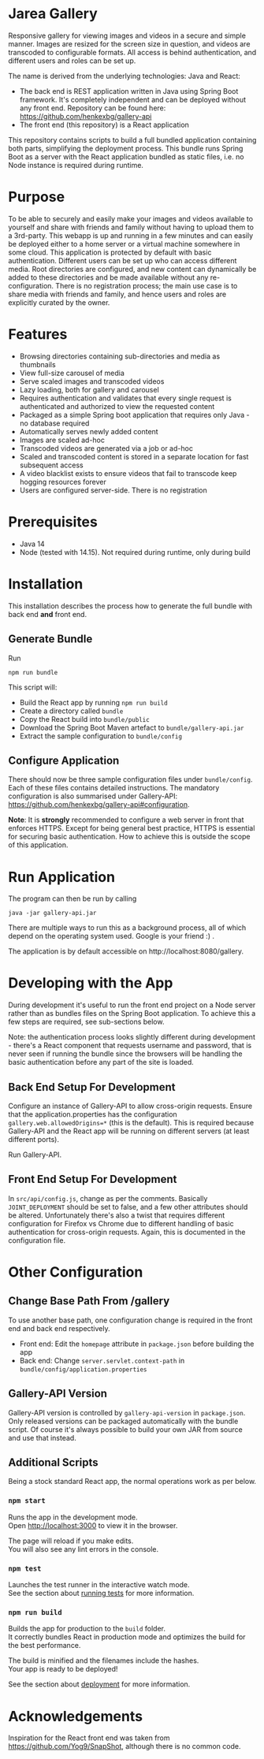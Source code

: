 # Jarea Gallery
Responsive gallery for viewing images and videos in a secure and simple manner. Images are resized for the screen size in question, and videos are transcoded to configurable formats. All access is behind authentication, and different users and roles can be set up.

The name is derived from the underlying technologies: Java and React:
* The back end is REST application written in Java using Spring Boot framework. It's completely independent and can be deployed without any front end. Repository can be found here: https://github.com/henkexbg/gallery-api
* The front end (this repository) is a React application

This repository contains scripts to build a full bundled application containing both parts, simplifying the deployment process. This bundle runs Spring Boot as a server with the React application bundled as static files, i.e. no Node instance is required during runtime.

# Purpose
To be able to securely and easily make your images and videos available to yourself and share with friends and family without having to upload them to a 3rd-party. This webapp is up and running in a few minutes and can easily be deployed either to a home server or a virtual machine somewhere in some cloud. This application is protected by default with basic authentication. Different users can be set up who can access different media. Root directories are configured, and new content can dynamically be added to these directories and be made available without any re-configuration. There is no registration process; the main use case is to share media with friends and family, and hence users and roles are explicitly curated by the owner.

# Features
- Browsing directories containing sub-directories and media as thumbnails
- View full-size carousel of media
- Serve scaled images and transcoded videos
- Lazy loading, both for gallery and carousel
- Requires authentication and validates that every single request is authenticated and authorized to view the requested content
- Packaged as a simple Spring boot application that requires only Java - no database required
- Automatically serves newly added content
- Images are scaled ad-hoc
- Transcoded videos are generated via a job or ad-hoc
- Scaled and transcoded content is stored in a separate location for fast subsequent access
- A video blacklist exists to ensure videos that fail to transcode keep hogging resources forever
- Users are configured server-side. There is no registration

# Prerequisites
- Java 14
- Node (tested with 14.15). Not required during runtime, only during build

# Installation
This installation describes the process how to generate the full bundle with back end **and** front end.

## Generate Bundle
Run
````shell
npm run bundle
````
This script will:
 - Build the React app by running `npm run build`
 - Create a directory called `bundle`
 - Copy the React build into `bundle/public`
 - Download the Spring Boot Maven artefact to `bundle/gallery-api.jar`
 - Extract the sample configuration to `bundle/config`

## Configure Application
There should now be three sample configuration files under `bundle/config`. Each of these files contains detailed instructions. The mandatory configuration is also summarised under Gallery-API: https://github.com/henkexbg/gallery-api#configuration.

**Note**: It is **strongly** recommended to configure a web server in front that enforces HTTPS. Except for being general best practice, HTTPS is essential for securing basic authentication. How to achieve this is outside the scope of this application.

# Run Application

The program can then be run by calling
````shell
java -jar gallery-api.jar
````
There are multiple ways to run this as a background process, all of which depend on the operating system used. Google is your friend :) .

The application is by default accessible on http://localhost:8080/gallery.

# Developing with the App
During development it's useful to run the front end project on a Node server rather than as bundles files on the Spring Boot application. To achieve this a few steps are required, see sub-sections below.

Note: the authentication process looks slightly different during development - there's a React component that requests username and password, that is never seen if running the bundle since the browsers will be handling the basic authentication before any part of the site is loaded.

## Back End Setup For Development
Configure an instance of Gallery-API to allow cross-origin requests. Ensure that the application.properties has the configuration `gallery.web.allowedOrigins=*` (this is the default).
This is required because Gallery-API and the React app will be running on different servers (at least different ports).

Run Gallery-API.

## Front End Setup For Development

In `src/api/config.js`, change as per the comments. Basically `JOINT_DEPLOYMENT` should be set to false, and a few other attributes should be altered. Unfortunately there's also a twist that requires different configuration for Firefox vs Chrome due to different handling of basic authentication for cross-origin requests. Again, this is documented in the configuration file.

# Other Configuration

## Change Base Path From /gallery
To use another base path, one configuration change is required in the front end and back end respectively.

 - Front end: Edit the `homepage` attribute in `package.json` before building the app
 - Back end: Change `server.servlet.context-path` in `bundle/config/application.properties`

## Gallery-API Version
Gallery-API version is controlled by `gallery-api-version` in `package.json`. Only released versions can be packaged automatically with the bundle script. Of course it's always possible to build your own JAR from source and use that instead.

## Additional Scripts

Being a stock standard React app, the normal operations work as per below.

### `npm start`

Runs the app in the development mode.<br />
Open [http://localhost:3000](http://localhost:3000) to view it in the browser.

The page will reload if you make edits.<br />
You will also see any lint errors in the console.

### `npm test`

Launches the test runner in the interactive watch mode.<br />
See the section about [running tests](https://facebook.github.io/create-react-app/docs/running-tests) for more information.

### `npm run build`

Builds the app for production to the `build` folder.<br />
It correctly bundles React in production mode and optimizes the build for the best performance.

The build is minified and the filenames include the hashes.<br />
Your app is ready to be deployed!

See the section about [deployment](https://facebook.github.io/create-react-app/docs/deployment) for more information.

# Acknowledgements
Inspiration for the React front end was taken from https://github.com/Yog9/SnapShot, although there is no common code.
